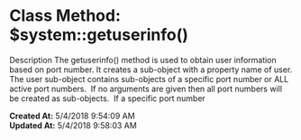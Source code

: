 # Class Method: $system::getuserinfo()

Description The getuserinfo() method is used to obtain user information based on port number. It creates a sub-object with a property name of user. The user sub-object contains sub-objects of a specific port number or ALL active port numbers.  If no arguments are given then all port numbers will be created as sub-objects.  If a specific port number   

**Created At:** 5/4/2018 9:54:09 AM  
**Updated At:** 5/4/2018 9:58:03 AM  

